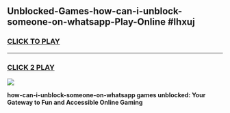 
## Unblocked-Games-how-can-i-unblock-someone-on-whatsapp-Play-Online #lhxuj
<h3>
<a href="https://news.freeplayer.one?title=how-can-i-unblock-someone-on-whatsapp&ref=3">CLICK TO PLAY</a></h3>
<hr>

<h3>
<a href="https://news.freeplayer.one?title=how-can-i-unblock-someone-on-whatsapp&ref=3">CLICK 2 PLAY</a>
  
</h3>

<a href="https://news.freeplayer.one?title=how-can-i-unblock-someone-on-whatsapp&ref=3"><img src="https://clearcache.store/games.png"></a>


**how-can-i-unblock-someone-on-whatsapp games unblocked: Your Gateway to Fun and Accessible Online Gaming**
